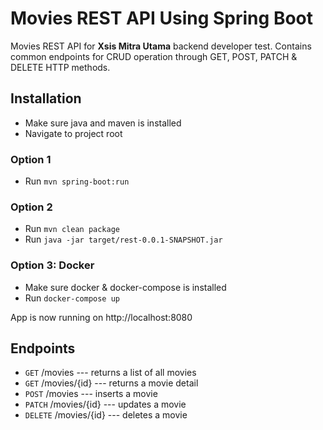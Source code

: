 # Movies REST API Using Spring Boot
Movies REST API for **Xsis Mitra Utama** backend developer test.
Contains common endpoints for CRUD operation through GET, POST, PATCH & DELETE HTTP methods.

## Installation
- Make sure java and maven is installed
- Navigate to project root
### Option 1
- Run `mvn spring-boot:run`
### Option 2
- Run `mvn clean package`
- Run `java -jar target/rest-0.0.1-SNAPSHOT.jar`
### Option 3: Docker
- Make sure docker & docker-compose is installed
- Run `docker-compose up`

App is now running on http://localhost:8080

## Endpoints
- `GET` /movies --- returns a list of all movies
- `GET` /movies/{id} --- returns a movie detail
- `POST` /movies --- inserts a movie
- `PATCH` /movies/{id} --- updates a movie
- `DELETE` /movies/{id} --- deletes a movie

